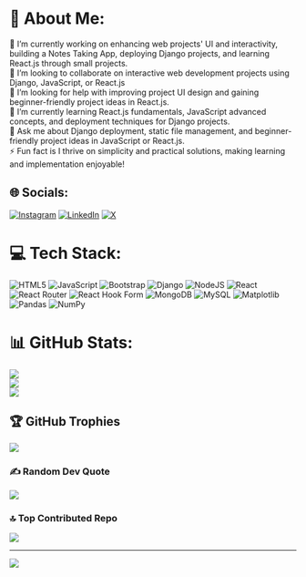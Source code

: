 # 💫 About Me:
🔭 I’m currently working on enhancing web projects' UI and interactivity, building a Notes Taking App, deploying Django projects, and learning React.js through small projects.<br>👯 I’m looking to collaborate on interactive web development projects using Django, JavaScript, or React.js<br>🤝 I’m looking for help with improving project UI design and gaining beginner-friendly project ideas in React.js.<br>🌱 I’m currently learning React.js fundamentals, JavaScript advanced concepts, and deployment techniques for Django projects.<br>💬 Ask me about Django deployment, static file management, and beginner-friendly project ideas in JavaScript or React.js.<br>⚡ Fun fact is I thrive on simplicity and practical solutions, making learning and implementation enjoyable!


## 🌐 Socials:
[![Instagram](https://img.shields.io/badge/Instagram-%23E4405F.svg?logo=Instagram&logoColor=white)](https://instagram.com/dhyaannnnn) [![LinkedIn](https://img.shields.io/badge/LinkedIn-%230077B5.svg?logo=linkedin&logoColor=white)](https://linkedin.com/in/dhyan-patel) [![X](https://img.shields.io/badge/X-black.svg?logo=X&logoColor=white)](https://x.com/dhyaannnnn) 

# 💻 Tech Stack:
![HTML5](https://img.shields.io/badge/html5-%23E34F26.svg?style=flat&logo=html5&logoColor=white) ![JavaScript](https://img.shields.io/badge/javascript-%23323330.svg?style=flat&logo=javascript&logoColor=%23F7DF1E) ![Bootstrap](https://img.shields.io/badge/bootstrap-%238511FA.svg?style=flat&logo=bootstrap&logoColor=white) ![Django](https://img.shields.io/badge/django-%23092E20.svg?style=flat&logo=django&logoColor=white) ![NodeJS](https://img.shields.io/badge/node.js-6DA55F?style=flat&logo=node.js&logoColor=white) ![React](https://img.shields.io/badge/react-%2320232a.svg?style=flat&logo=react&logoColor=%2361DAFB) ![React Router](https://img.shields.io/badge/React_Router-CA4245?style=flat&logo=react-router&logoColor=white) ![React Hook Form](https://img.shields.io/badge/React%20Hook%20Form-%23EC5990.svg?style=flat&logo=reacthookform&logoColor=white) ![MongoDB](https://img.shields.io/badge/MongoDB-%234ea94b.svg?style=flat&logo=mongodb&logoColor=white) ![MySQL](https://img.shields.io/badge/mysql-4479A1.svg?style=flat&logo=mysql&logoColor=white) ![Matplotlib](https://img.shields.io/badge/Matplotlib-%23ffffff.svg?style=flat&logo=Matplotlib&logoColor=black) ![Pandas](https://img.shields.io/badge/pandas-%23150458.svg?style=flat&logo=pandas&logoColor=white) ![NumPy](https://img.shields.io/badge/numpy-%23013243.svg?style=flat&logo=numpy&logoColor=white)
# 📊 GitHub Stats:
![](https://github-readme-stats.vercel.app/api?username=dhyan2815&theme=dark&hide_border=false&include_all_commits=true&count_private=true)<br/>
![](https://github-readme-streak-stats.herokuapp.com/?user=dhyan2815&theme=dark&hide_border=false)<br/>
![](https://github-readme-stats.vercel.app/api/top-langs/?username=dhyan2815&theme=dark&hide_border=false&include_all_commits=true&count_private=true&layout=compact)

## 🏆 GitHub Trophies
![](https://github-profile-trophy.vercel.app/?username=dhyan2815&theme=dark&no-frame=false&no-bg=true&margin-w=4)

### ✍️ Random Dev Quote
![](https://quotes-github-readme.vercel.app/api?type=horizontal&theme=merko)

### 🔝 Top Contributed Repo
![](https://github-contributor-stats.vercel.app/api?username=dhyan2815&limit=5&theme=dark&combine_all_yearly_contributions=true)

---
[![](https://visitcount.itsvg.in/api?id=dhyan2815&icon=1&color=0)](https://visitcount.itsvg.in)

<!-- Proudly created with GPRM ( https://gprm.itsvg.in ) -->
